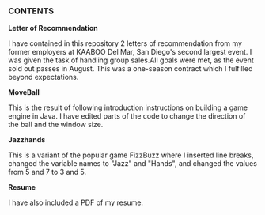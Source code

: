 <h3>CONTENTS</h3>

**Letter of Recommendation**

I have contained in this repository 2 letters of recommendation from my former employers at KAABOO Del Mar, San Diego's second largest event. I was given the task of handling group sales.All goals were met, as the event sold out passes in August. This was a one-season contract which I fulfilled beyond expectations.


**MoveBall** 

This is the result of following introduction instructions on building a game engine in Java. I have edited parts of the code to change the direction of the ball and the window size.


**Jazzhands**

This is a variant of the popular game FizzBuzz where I inserted line breaks, changed the variable names to "Jazz" and "Hands", and changed the values from 5 and 7 to 3 and 5.

**Resume**

I have also included a PDF of my resume.

